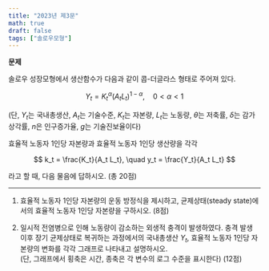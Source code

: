 ```yaml
---
title: "2023년 제3문"
math: true
draft: false
tags: ["솔로우모형"]
---
```


**문제**

솔로우 성장모형에서 생산함수가 다음과 같이 콥-더글라스 형태로 주어져 있다.

$$
Y_t = K_t^{\alpha} (A_t L_t)^{1 - \alpha}, \quad 0 < \alpha < 1
$$

(단, $Y_t$는 국내총생산, $A_t$는 기술수준, $K_t$는 자본량, $L_t$는 노동량, $\theta$는 저축률, $\delta$는 감가상각률, $n$은 인구증가율, $g$는 기술진보율이다)

효율적 노동자 1인당 자본량과 효율적 노동자 1인당 생산량을 각각

$$
k_t = \frac{K_t}{A_t L_t}, \quad y_t = \frac{Y_t}{A_t L_t}
$$

라고 할 때, 다음 물음에 답하시오. (총 20점)

---

1) 효율적 노동자 1인당 자본량의 운동 방정식을 제시하고, 균제상태(steady state)에서의 효율적 노동자 1인당 자본량을 구하시오. (8점)

2) 일시적 전염병으로 인해 노동량이 감소하는 외생적 충격이 발생하였다. 충격 발생 이후 장기 균제상태로 복귀하는 과정에서의 국내총생산 $Y_t$, 효율적 노동자 1인당 자본량의 변화를 각각 그래프로 나타내고 설명하시오.  
(단, 그래프에서 횡축은 시간, 종축은 각 변수의 로그 수준을 표시한다) (12점)

